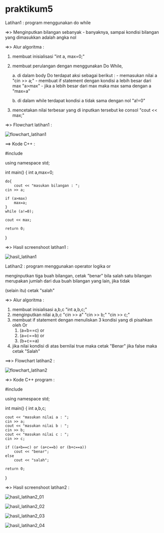 # praktikum5

Latihan1 : program menggunakan do while

=>> Menginputkan bilangan sebanyak - banyaknya, sampai kondisi bilangan yang dimasukkan adalah angka nol


=>> Alur algoritma :

1. membuat inisialisasi "int a, max=0;"
2. membuat perulangan dengan menggunakan Do While,

	a. di dalam body Do terdapat aksi sebagai berikut :
		- memasukan nilai a "cin >> a;"
		- membuat if statement dengan kondisi a lebih besar dari max "a>max"
		- jika a lebih besar dari max maka max sama dengan a "max=a"

	b. di dalam while terdapat kondisi a tidak sama dengan nol "a!=0"
3. mencetakan nilai terbesar yang di inputkan tersebut ke consol "cout << max;"


=>> Flowchart latihan1 :

![flowchart_latihan1](https://user-images.githubusercontent.com/43899109/48644047-0b9ec480-ea14-11e8-92f7-e0fd2ab564ca.jpg)


==> Kode C++ :

#include <iostream>

using namespace std;

int main()
{
	int a,max=0;

	do{
		cout << "masukan bilangan : ";
	cin >> a;

	if (a>max)
		max=a;
	}
	while (a!=0);

	cout << max;

	return 0;
}


=>> Hasil screenshoot latihan1 :

![hasil_latihan1](https://user-images.githubusercontent.com/43899109/48644126-47d22500-ea14-11e8-89a2-749ce23b2e67.jpg)


Latihan2 : program menggunakan operator logika or

menginputkan tiga buah bilangan, cetak "benar" bila salah satu bilangan merupakan jumlah dari dua buah bilangan yang lain, jika tidak

(selain itu) cetak "salah"

=>> Alur algoritma :

1. membuat inisialisasi a,b,c "int a,b,c;"
2. menginputkan nilai a,b,c "cin >> a" "cin >> b;" "cin >> c;"
3. membuat if statement dengan menuliskan 3 kondisi yang di pisahkan oleh Or
	1. (a+b==c) or
	2. (a+c==b) or
	3. (b+c==a)
4. jika nilai kondisi di atas bernilai true maka cetak "Benar" jika false maka cetak "Salah"

==>> Flowchart latihan2 :

![flowchart_latihan2](https://user-images.githubusercontent.com/43899109/48644390-ff673700-ea14-11e8-87ff-435ef8f1ec55.jpg)


=>> Kode C++ program :

#include <iostream>

using namespace std;

int main()
{
	int a,b,c;

	cout << "masukan nilai a : ";
	cin >> a;
	cout << "masukan nilai b : ";
	cin >> b;
	cout << "masukan nilai c : ";
	cin >> c;

	if ((a+b==c) or (a+c==b) or (b+c==a))
		cout << "benar";
	else
		cout << "salah";

	return 0;
}


=>> Hasil screenshoot latihan2 :

![hasil_latihan2_01](https://user-images.githubusercontent.com/43899109/48644453-30e00280-ea15-11e8-9ef3-863a5782da36.jpg)

![hasil_latihan2_02](https://user-images.githubusercontent.com/43899109/48644454-30e00280-ea15-11e8-8383-65d362d0a446.jpg)

![hasil_latihan2_03](https://user-images.githubusercontent.com/43899109/48644456-30e00280-ea15-11e8-878a-36632e3646c7.jpg)

![hasil_latihan2_04](https://user-images.githubusercontent.com/43899109/48644457-31789900-ea15-11e8-82ec-52a611958d6d.jpg)
